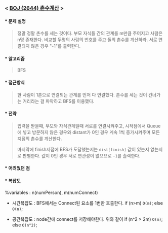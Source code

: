 ### < [BOJ (2644) 촌수계산](https://www.acmicpc.net/problem/2644) >

#### * 문제 설명 
> 정말 정말 촌수를 세는 것이다.
> 부모 자식들 간의 관계를 m만큼 주어지고 사람은 n명 존재한다.
> 비교할 두명의 사람의 번호를 주고 둘의 촌수를 계산하라.
> 서로 연결되지 않은 경우 "-1"를 출력한다.

#### * 알고리즘
> BFS

#### * 접근방식
> 한 사람이 1촌으로 연결되는 관계를 먼저 다 연결했다.
> 촌수를 세는 것이 건너가는 거리라는 걸 파악하고 BFS를 이용했다.

#### * 전략
> 입력을 받을때, 부모와 자식관계일때 서로를 연결시켜주고, 시작점에서 Queue에 넣고 방문하지 않은 경우와 distant가 0인 경우 계속 1씩 증가시켜주며 모든 지점의 촌수를 계산한다.
>
> 마지막에 finish지점에 BFS가 도달했는지는 `dist[finish]` 값이 있는지 없는지로 판별한다. 값이 0인 경우 서로 연관성이 없으므로 `-1`를 출력한다.

#### * 어려웠던 점
> 

#### * 복잡도
%variables : n(numPerson), m(numConnect)
- 시간복잡도 : BFS에서는 Connect된 요소를 1번만 호출한다.
			  if (n>m) `O(m)`; 
			  else `O(n)`;

- 공간복잡도 : node간에 connect를 저장해야한다. 위와 같이
			  if (n^2 > 2m) `O(m)`;
			  else `O(n^2)`;